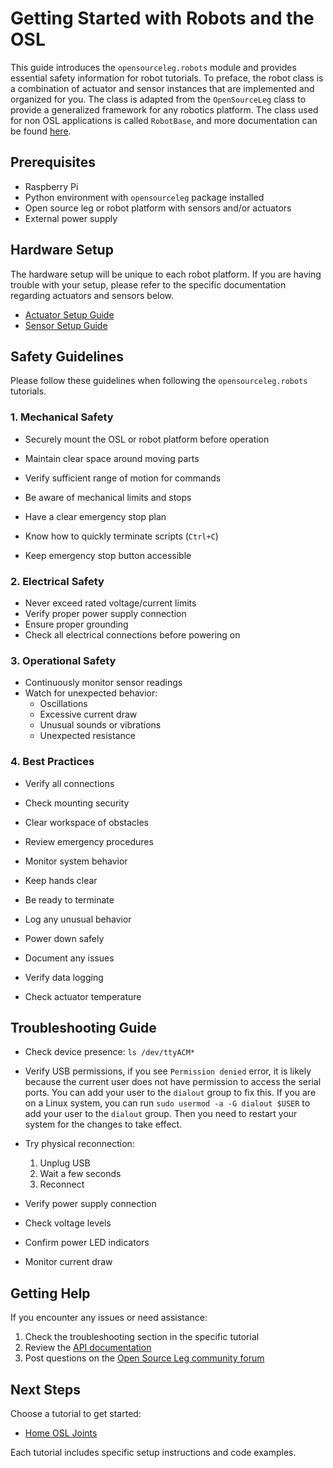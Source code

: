 # Getting Started with Robots and the OSL

This guide introduces the `opensourceleg.robots` module and provides essential safety information for robot tutorials. To preface, the robot class is a combination of actuator and sensor instances that are implemented and organized for you. The class is adapted from the `OpenSourceLeg` class to provide a generalized framework for any robotics platform. The class used for non OSL applications is called `RobotBase`, and more documentation can be found [here](https://github.com/neurobionics/opensourceleg/blob/main/opensourceleg/robots/base.py).

## Prerequisites

- Raspberry Pi
- Python environment with `opensourceleg` package installed
- Open source leg or robot platform with sensors and/or actuators
- External power supply

## Hardware Setup
The hardware setup will be unique to each robot platform. If you are having trouble with your setup, please refer to the specific documentation regarding actuators and sensors below.

- [Actuator Setup Guide](https://github.com/neurobionics/opensourceleg/blob/main/tutorials/actuators/getting_started.md)
- [Sensor Setup Guide](https://github.com/neurobionics/opensourceleg/blob/main/tutorials/sensors/getting_started.md)

## Safety Guidelines

Please follow these guidelines when following the `opensourceleg.robots` tutorials.

### 1. Mechanical Safety

- Securely mount the OSL or robot platform before operation
- Maintain clear space around moving parts
- Verify sufficient range of motion for commands
- Be aware of mechanical limits and stops

- Have a clear emergency stop plan
- Know how to quickly terminate scripts (`Ctrl+C`)
- Keep emergency stop button accessible

### 2. Electrical Safety

- Never exceed rated voltage/current limits
- Verify proper power supply connection
- Ensure proper grounding
- Check all electrical connections before powering on

### 3. Operational Safety

- Continuously monitor sensor readings
- Watch for unexpected behavior:
    - Oscillations
    - Excessive current draw
    - Unusual sounds or vibrations
    - Unexpected resistance

### 4. Best Practices

- Verify all connections
- Check mounting security
- Clear workspace of obstacles
- Review emergency procedures

- Monitor system behavior
- Keep hands clear
- Be ready to terminate
- Log any unusual behavior

- Power down safely
- Document any issues
- Verify data logging
- Check actuator temperature

## Troubleshooting Guide

- Check device presence: `ls /dev/ttyACM*`
- Verify USB permissions, if you see `Permission denied` error, it is likely because the current user does not have permission to access the serial ports. You can add your user to the `dialout` group to fix this. If you are on a Linux system, you can run `sudo usermod -a -G dialout $USER` to add your user to the `dialout` group. Then you need to restart your system for the changes to take effect.

- Try physical reconnection:

    1.  Unplug USB
    2.  Wait a few seconds
    3.  Reconnect

- Verify power supply connection
- Check voltage levels
- Confirm power LED indicators
- Monitor current draw

## Getting Help

If you encounter any issues or need assistance:

1. Check the troubleshooting section in the specific tutorial
2. Review the [API documentation](../../api/robots/robots.md)
3. Post questions on the [Open Source Leg community forum](https://opensourceleg.org/community)

## Next Steps

Choose a tutorial to get started:

- [Home OSL Joints](homing_joints.md)

Each tutorial includes specific setup instructions and code examples.
